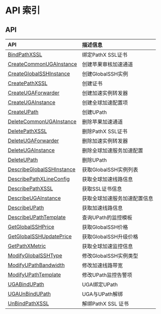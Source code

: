 # API 索引

## API

| API | 描述信息 |
|:---|:---|
|[BindPathXSSL](api/pathx-api/bind_path_xssl)|绑定PathX SSL证书|
|[CreateCommonUGAInstance](api/pathx-api/create_common_uga_instance)|创建苹果审核加速通道|
|[CreateGlobalSSHInstance](api/pathx-api/create_global_ssh_instance)|创建GlobalSSH实例|
|[CreatePathXSSL](api/pathx-api/create_path_xssl)|创建证书|
|[CreateUGAForwarder](api/pathx-api/create_uga_forwarder)|创建加速实例转发器|
|[CreateUGAInstance](api/pathx-api/create_uga_instance)|创建全球加速配置项|
|[CreateUPath](api/pathx-api/create_upath)|创建UPath|
|[DeleteCommonUGAInstance](api/pathx-api/delete_common_uga_instance)|删除苹果加速通道|
|[DeletePathXSSL](api/pathx-api/delete_path_xssl)|删除PathX SSL证书|
|[DeleteUGAForwarder](api/pathx-api/delete_uga_forwarder)|删除加速实例转发器|
|[DeleteUGAInstance](api/pathx-api/delete_uga_instance)|删除全球加速服务加速配置|
|[DeleteUPath](api/pathx-api/delete_upath)|删除UPath|
|[DescribeGlobalSSHInstance](api/pathx-api/describe_global_ssh_instance)|获取GlobalSSH实例列表|
|[DescribePathXLineConfig](api/pathx-api/describe_path_x_line_config)|获取全球加速线路信息|
|[DescribePathXSSL](api/pathx-api/describe_path_xssl)|获取SSL证书信息|
|[DescribeUGAInstance](api/pathx-api/describe_uga_instance)|获取全球加速服务加速配置信息|
|[DescribeUPath](api/pathx-api/describe_upath)|获取加速线路信息|
|[DescribeUPathTemplate](api/pathx-api/describe_upath_template)|查询UPath的监控模板|
|[GetGlobalSSHPrice](api/pathx-api/get_global_ssh_price)|获取GlobalSSH价格|
|[GetGlobalSSHUpdatePrice](api/pathx-api/get_global_ssh_update_price)|获取GlobalSSH升级价格|
|[GetPathXMetric](api/pathx-api/get_path_x_metric)|获取全球加速监控信息|
|[ModifyGlobalSSHType](api/pathx-api/modify_global_ssh_type)|修改GlobalSSH实例类型|
|[ModifyUPathBandwidth](api/pathx-api/modify_upath_bandwidth)|修改加速线路带宽|
|[ModifyUPathTemplate](api/pathx-api/modify_upath_template)|修改UPath监控告警项|
|[UGABindUPath](api/pathx-api/uga_bind_upath)|UGA绑定UPath|
|[UGAUnBindUPath](api/pathx-api/uga_un_bind_upath)|UGA与UPath解绑|
|[UnBindPathXSSL](api/pathx-api/un_bind_path_xssl)|解绑PathX SSL 证书|
